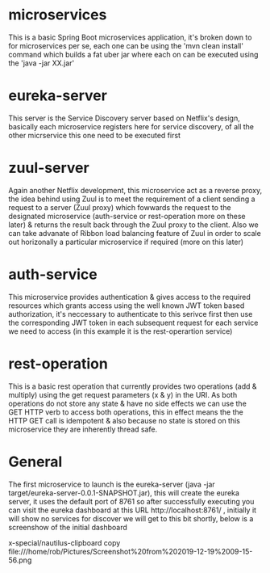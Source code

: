 # microservices
This is a basic Spring Boot microservices application, it's broken down to for microservices per se, each one can be using the 'mvn clean install' command which builds a fat uber jar where each on can be executed using the 'java -jar XX.jar'

# eureka-server
This server is the Service Discovery server based on Netflix's design, basically each microservice registers here for service discovery, of all the other micrservice this one need to be executed first

# zuul-server
Again another Netflix development, this microservice act as a reverse proxy, the idea behind using Zuul is to meet the requirement of a client sending a request to a server (Zuul proxy) which fowwards the request to the designated microservice (auth-service or rest-operation more on these later) & returns the result back through the Zuul proxy to the client. Also we can take advanate of Ribbon load balancing feature of Zuul in order to scale out horizonally a particular microservice if required (more on this later)

# auth-service
This microservice provides authentication & gives access to the required resources which grants access using the well known JWT token based authorization, it's neccessary to authenticate to this serivce first then use the corresponding JWT token in each subsequent request for each service we need to access (in this example it is the rest-operartion service)

# rest-operation 
This is a basic rest operation that currently provides two operations (add & multiply) using the get request parameters (x & y) in the URI. As both operations do not store any state & have no side effects we can use the GET HTTP verb to access both operations, this in effect means the the HTTP GET call is idempotent & also because no state is stored on this microservice they are inherently thread safe.

# General
The first microservice to launch is the eureka-server (java -jar target/eureka-server-0.0.1-SNAPSHOT.jar), this will create the eureka server, it uses the default port of 8761 so after successfully executing you can visit the eureka dashboard at this URL http://localhost:8761/ , initially it will show no services for discover we will get to this bit shortly, below is a screenshow of the initial dashboard

x-special/nautilus-clipboard
copy
file:///home/rob/Pictures/Screenshot%20from%202019-12-19%2009-15-56.png


